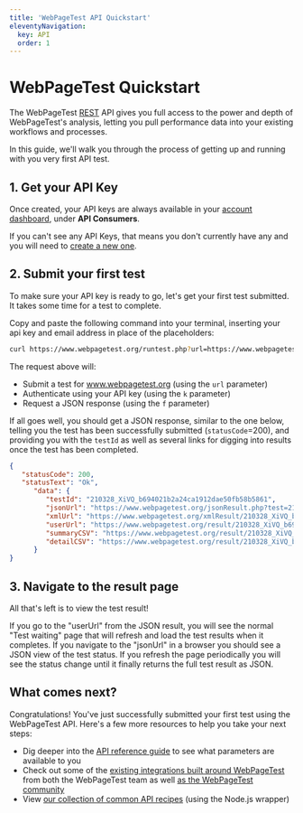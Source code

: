 ```yaml
---
title: 'WebPageTest API Quickstart'
eleventyNavigation:
  key: API
  order: 1
---
```

# WebPageTest Quickstart
The WebPageTest [REST](https://en.wikipedia.org/wiki/Representational_state_transfer) API gives you full access to the power and depth of WebPageTest's analysis, letting you pull performance data into your existing workflows and processes.

In this guide, we'll walk you through the process of getting up and running with you very first API test.

## 1. Get your API Key

Once created, your API keys are always available in your [account dashboard](https://app.webpagetest.org/ui/wpt/myAccount), under **API Consumers**.

If you can't see any API Keys, that means you don't currently have any and you will need to [create a new one](/api/keys/#obtaining-your-keys).

## 2. Submit your first test
To make sure your API key is ready to go, let's get your first test submitted. It takes some time for a test to complete.

Copy and paste the following command into your terminal, inserting your api key and email address in place of the placeholders:

```bash
curl https://www.webpagetest.org/runtest.php?url=https://www.webpagetest.org&k={YOUR_API_KEY}&f=json
```

The request above will:

- Submit a test for www.webpagetest.org (using the `url` parameter)
- Authenticate using your API key (using the `k` parameter)
- Request a JSON response (using the `f` parameter)

If all goes well, you should get a JSON response, similar to the one below, telling you the test has been successfully submitted (`statusCode`=200), and providing you with the `testId` as well as several links for digging into results once the test has been completed.

```json
{
   "statusCode": 200,
   "statusText": "Ok",
      "data": {
         "testId": "210328_XiVQ_b694021b2a24ca1912dae50fb58b5861",
         "jsonUrl": "https://www.webpagetest.org/jsonResult.php?test=210328_XiVQ_b694021b2a24ca1912dae50fb58b5861",
         "xmlUrl": "https://www.webpagetest.org/xmlResult/210328_XiVQ_b694021b2a24ca1912dae50fb58b5861/",
         "userUrl": "https://www.webpagetest.org/result/210328_XiVQ_b694021b2a24ca1912dae50fb58b5861/",
         "summaryCSV": "https://www.webpagetest.org/result/210328_XiVQ_b694021b2a24ca1912dae50fb58b5861/page_data.csv",
         "detailCSV": "https://www.webpagetest.org/result/210328_XiVQ_b694021b2a24ca1912dae50fb58b5861/requests.csv"
      }
}
```

## 3. Navigate to the result page
All that's left is to view the test result!

If you go to the "userUrl" from the JSON result, you will see the normal "Test waiting" page that will refresh and load the test results when it completes. If you navigate to the "jsonUrl" in a browser you should see a JSON view of the test status.  If you refresh the page periodically you will see the status change until it finally returns the full test result as JSON.

## What comes next?
Congratulations! You've just successfully submitted your first test using the WebPageTest API. Here's a few more resources to help you take your next steps:

- Dig deeper into the [API reference guide](/api/reference/) to see what parameters are available to you
- Check out some of the [existing integrations built around WebPageTest](/integrations/) from both the WebPageTest team as well [as the WebPageTest community](/integrations/#officially-supported-integrations)
- View [our collection of common API recipes](https://github.com/WebPageTest/WebPageTest-API-Recipes) (using the Node.js wrapper)